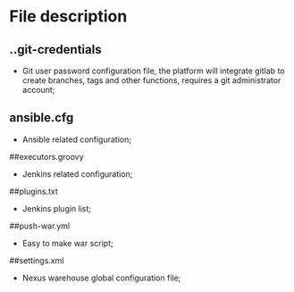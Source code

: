 # File description

## ..git-credentials
- Git user password configuration file, the platform will integrate gitlab to create branches, tags and other functions, requires a git administrator account;

## ansible.cfg
- Ansible related configuration;

##executors.groovy
- Jenkins related configuration;

##plugins.txt
- Jenkins plugin list;

##push-war.yml
- Easy to make war script;

##settings.xml
- Nexus warehouse global configuration file;